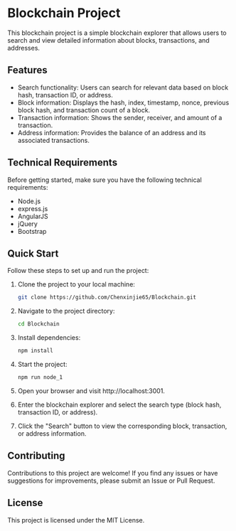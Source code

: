 # Blockchain Project

This blockchain project is a simple blockchain explorer that allows users to search and view detailed information about blocks, transactions, and addresses.

## Features

- Search functionality: Users can search for relevant data based on block hash, transaction ID, or address.
- Block information: Displays the hash, index, timestamp, nonce, previous block hash, and transaction count of a block.
- Transaction information: Shows the sender, receiver, and amount of a transaction.
- Address information: Provides the balance of an address and its associated transactions.

## Technical Requirements

Before getting started, make sure you have the following technical requirements:

- Node.js
- express.js
- AngularJS
- jQuery
- Bootstrap

## Quick Start

Follow these steps to set up and run the project:

1. Clone the project to your local machine:

   ```bash
   git clone https://github.com/Chenxinjie65/Blockchain.git
2. Navigate to the project directory:
   ```bash
   cd Blockchain
3. Install dependencies:
   ```bash
   npm install
4. Start the project:
   ```bash
   npm run node_1
5. Open your browser and visit http://localhost:3001.

6. Enter the blockchain explorer and select the search type (block hash, transaction ID, or address).

7. Click the "Search" button to view the corresponding block, transaction, or address information.

## Contributing
Contributions to this project are welcome! If you find any issues or have suggestions for improvements, please submit an Issue or Pull Request.

## License
This project is licensed under the MIT License.
